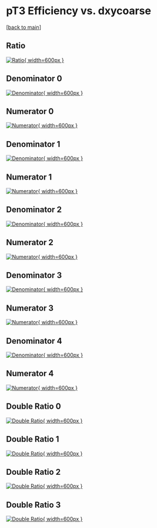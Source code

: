 # pT3 Efficiency vs. dxycoarse

[[back to main](./)]



## Ratio

[![Ratio](../mtv/var/pT3_loweta_0_-1_eff_dxycoarse.png){ width=600px }](../mtv/var/pT3_loweta_0_-1_eff_dxycoarse.pdf)

## Denominator 0

[![Denominator](../mtv/den/pT3_loweta_0_-1_eff_dxycoarse_den0.png){ width=600px }](../mtv/den/pT3_loweta_0_-1_eff_dxycoarse_den0.pdf)

## Numerator 0

[![Numerator](../mtv/num/pT3_loweta_0_-1_eff_dxycoarse_num0.png){ width=600px }](../mtv/num/pT3_loweta_0_-1_eff_dxycoarse_num0.pdf)

## Denominator 1

[![Denominator](../mtv/den/pT3_loweta_0_-1_eff_dxycoarse_den1.png){ width=600px }](../mtv/den/pT3_loweta_0_-1_eff_dxycoarse_den1.pdf)

## Numerator 1

[![Numerator](../mtv/num/pT3_loweta_0_-1_eff_dxycoarse_num1.png){ width=600px }](../mtv/num/pT3_loweta_0_-1_eff_dxycoarse_num1.pdf)

## Denominator 2

[![Denominator](../mtv/den/pT3_loweta_0_-1_eff_dxycoarse_den2.png){ width=600px }](../mtv/den/pT3_loweta_0_-1_eff_dxycoarse_den2.pdf)

## Numerator 2

[![Numerator](../mtv/num/pT3_loweta_0_-1_eff_dxycoarse_num2.png){ width=600px }](../mtv/num/pT3_loweta_0_-1_eff_dxycoarse_num2.pdf)

## Denominator 3

[![Denominator](../mtv/den/pT3_loweta_0_-1_eff_dxycoarse_den3.png){ width=600px }](../mtv/den/pT3_loweta_0_-1_eff_dxycoarse_den3.pdf)

## Numerator 3

[![Numerator](../mtv/num/pT3_loweta_0_-1_eff_dxycoarse_num3.png){ width=600px }](../mtv/num/pT3_loweta_0_-1_eff_dxycoarse_num3.pdf)

## Denominator 4

[![Denominator](../mtv/den/pT3_loweta_0_-1_eff_dxycoarse_den4.png){ width=600px }](../mtv/den/pT3_loweta_0_-1_eff_dxycoarse_den4.pdf)

## Numerator 4

[![Numerator](../mtv/num/pT3_loweta_0_-1_eff_dxycoarse_num4.png){ width=600px }](../mtv/num/pT3_loweta_0_-1_eff_dxycoarse_num4.pdf)

## Double Ratio 0

[![Double Ratio](../mtv/ratio/pT3_loweta_0_-1_eff_dxycoarse_ratio0.png){ width=600px }](../mtv/ratio/pT3_loweta_0_-1_eff_dxycoarse_ratio0.pdf)

## Double Ratio 1

[![Double Ratio](../mtv/ratio/pT3_loweta_0_-1_eff_dxycoarse_ratio1.png){ width=600px }](../mtv/ratio/pT3_loweta_0_-1_eff_dxycoarse_ratio1.pdf)

## Double Ratio 2

[![Double Ratio](../mtv/ratio/pT3_loweta_0_-1_eff_dxycoarse_ratio2.png){ width=600px }](../mtv/ratio/pT3_loweta_0_-1_eff_dxycoarse_ratio2.pdf)

## Double Ratio 3

[![Double Ratio](../mtv/ratio/pT3_loweta_0_-1_eff_dxycoarse_ratio3.png){ width=600px }](../mtv/ratio/pT3_loweta_0_-1_eff_dxycoarse_ratio3.pdf)

